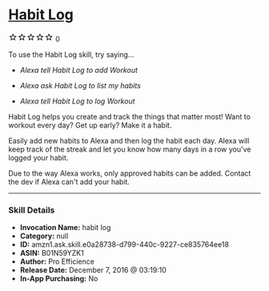 # [Habit Log](http://alexa.amazon.com/#skills/amzn1.ask.skill.e0a28738-d799-440c-9227-ce835764ee18)
![0 stars](../../images/ic_star_border_black_18dp_1x.png)![0 stars](../../images/ic_star_border_black_18dp_1x.png)![0 stars](../../images/ic_star_border_black_18dp_1x.png)![0 stars](../../images/ic_star_border_black_18dp_1x.png)![0 stars](../../images/ic_star_border_black_18dp_1x.png) 0

To use the Habit Log skill, try saying...

* *Alexa tell Habit Log to add Workout*

* *Alexa ask Habit Log to list my habits*

* *Alexa tell Habit Log to log Workout*

Habit Log helps you create and track the things that matter most! Want to workout every day? Get up early? Make it a habit. 

Easily add new habits to Alexa and then log the habit each day. Alexa will keep track of the streak and let you know how many days in a row you've logged your habit.

Due to the way Alexa works, only approved habits can be added. Contact the dev if Alexa can't add your habit.

***

### Skill Details

* **Invocation Name:** habit log
* **Category:** null
* **ID:** amzn1.ask.skill.e0a28738-d799-440c-9227-ce835764ee18
* **ASIN:** B01N59YZK1
* **Author:** Pro Efficience
* **Release Date:** December 7, 2016 @ 03:19:10
* **In-App Purchasing:** No
